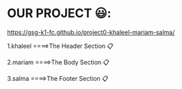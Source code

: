 # OUR PROJECT :smiley::
https://gsg-k1-fc.github.io/project0-khaleel-mariam-salma/

1.khaleel ====>The Header Section :clipboard:

2.mariam ====>The Body Section :clipboard:

3.salma ====>The Footer Section :clipboard:
